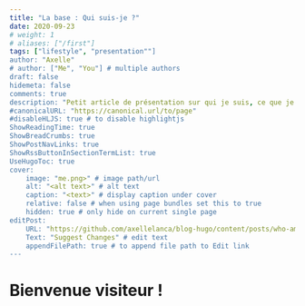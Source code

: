 ```yaml
---
title: "La base : Qui suis-je ?"
date: 2020-09-23
# weight: 1
# aliases: ["/first"]
tags: ["lifestyle", "presentation""]
author: "Axelle"
# author: ["Me", "You"] # multiple authors
draft: false
hidemeta: false
comments: true
description: "Petit article de présentation sur qui je suis, ce que je fais, ce que je veux faire de ma vie de dev !"
#canonicalURL: "https://canonical.url/to/page"
#disableHLJS: true # to disable highlightjs
ShowReadingTime: true
ShowBreadCrumbs: true
ShowPostNavLinks: true
ShowRssButtonInSectionTermList: true
UseHugoToc: true
cover:
    image: "me.png>" # image path/url
    alt: "<alt text>" # alt text
    caption: "<text>" # display caption under cover
    relative: false # when using page bundles set this to true
    hidden: true # only hide on current single page
editPost:
    URL: "https://github.com/axellelanca/blog-hugo/content/posts/who-am-i"
    Text: "Suggest Changes" # edit text
    appendFilePath: true # to append file path to Edit link
---
```


# Bienvenue visiteur !